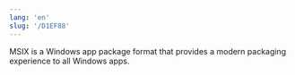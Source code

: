 ```yaml
---
lang: 'en'
slug: '/D1EF88'
---
```


MSIX is a Windows app package format that provides a modern packaging experience to all Windows apps.
